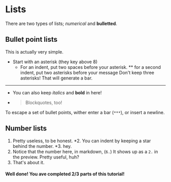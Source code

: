 # Lists
There are two types of lists; _numerical_ and **bulletted**.

## Bullet point lists
This is actually very simple.
* Start with an asterisk (they key above 8)
  * For an indent, put two spaces before your asterisk.
  ** for a second indent, put two asterisks before your message
Don't keep three asterisks! That will generate a bar.
***
* You can also keep _italics_ and **bold** in here!
* >Blockquotes, too!

To escape a set of bullet points, wither enter a bar (`***`), or insert a newline.

## Number lists
1. Pretty useless, to be honest.
  *2. You can indent by keeping a star behind the number.
  *3. hey.
6. Notice that the number here, in markdown, (`6.`) It shows up as a `2.` in the preview. Pretty useful, huh?
7. That's about it.

#### Well done! You ave completed 2/3 parts of this tutorial!